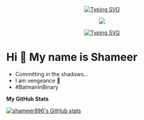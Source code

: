 <p align="center">
   <a href="https://git.io/typing-svg"><img src="https://readme-typing-svg.herokuapp.com?font=Bangers&size=30&pause=1000&color=F70000&center=true&width=435&lines=I'm+Vengeance" alt="Typing SVG" /></a>
</p>
<p align="center" ><img src="https://github.com/shameer896/shameer896/assets/62144206/599025b7-7568-4b14-a66a-649f2bfe787a"></p>
  <p align="center">
    <a href="https://git.io/typing-svg"><img src="https://readme-typing-svg.herokuapp.com?font=Bangers&duration=3000&pause=1000&color=F70000&center=true&multiline=true&width=435&lines=They+think+I+am+hiding+in+the+shadows;but+I+am+the+shadows." alt="Typing SVG" /></a>
  </p>


Hi 👋 My name is Shameer
========================


*  Committing in the shadows...
*  I am vengeance 🦇
*  #BatmanInBinary

<b>My GitHub Stats</b>

<a href="http://www.github.com/shameer896"><img src="https://github-readme-stats.vercel.app/api?username=shameer896&show_icons=true&hide=&count_private=true&title_color=ffffff&text_color=ffffff&icon_color=64748b&bg_color=000000&hide_border=true&show_icons=true" alt="shameer896's GitHub stats" /></a>

